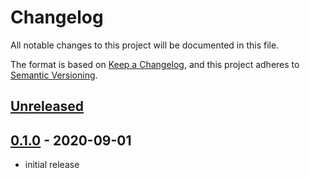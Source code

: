 # Changelog
All notable changes to this project will be documented in this file.

The format is based on [Keep a Changelog](https://keepachangelog.com/en/1.0.0/),
and this project adheres to [Semantic Versioning](https://semver.org/spec/v2.0.0.html).

## [Unreleased]

## [0.1.0] - 2020-09-01
* initial release


[Unreleased]: https://github.com/syntro-opensource/webpack-config/compare/0.1.0..master
[0.1.0]: https://github.com/syntro-opensource/silverstripe-ssto/tree/0.1.0

